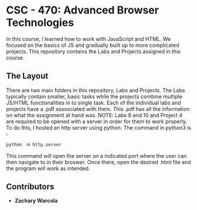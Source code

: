 # CSC - 470: Advanced Browser Technologies

In this course, I learned how to work with JavaScript and HTML. We focused on the basics of JS and gradually built up to more complicated projects. This repository contains the Labs and Projects assigned in this course.

## The Layout

There are two main folders in this repository, Labs and Projects. The Labs typically contain smaller, basic tasks while the projects combine multiple JS/HTML functionalities in to single task. Each of the individual labs and projects have a .pdf assosciated with them. This .pdf has all the information on what the assignment at hand was. NOTE: Labs 8 and 10 and Project 4 are required to be opened with a server in order for them to work properly. To do this, I hosted an http server using python. The command in python3 is :
```python
python -m http.server
```
This command will open the server on a indicated port where the user can then navigate to in their broswer. Once there, open the desired .html file and the program will work as intended.

## Contributors
* **Zachary Warcola**
